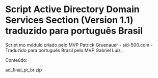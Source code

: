 # Script Active Directory Domain Services Section (Version 1.1) traduzido para português Brasil

Script mo módulo criado pelo MVP Patrick Gruenauer - sid-500.com - Traduzido para português Brasil pelo MVP Gabriel Luiz.

Conteúdo:

ad_final_pt_br.zip

